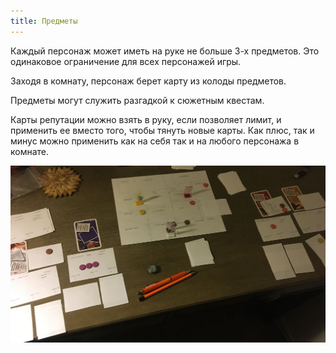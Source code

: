 ```yaml
---
title: Предметы
---
```


Каждый персонаж может иметь на руке не больше 3-х предметов. Это одинаковое ограничение для всех персонажей игры.

Заходя в комнату, персонаж берет карту из колоды предметов.

Предметы могут служить разгадкой к сюжетным квестам.

Карты репутации можно взять в руку, если позволяет лимит, и применить ее вместо того, чтобы тянуть новые карты. Как плюс, так и минус можно применить как на себя так и на любого персонажа в комнате.

![Расклад на столе](./playtesting.jpg)
